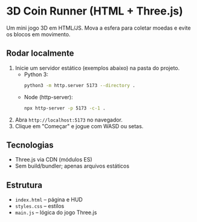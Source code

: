 # 3D Coin Runner (HTML + Three.js)

Um mini jogo 3D em HTML/JS. Mova a esfera para coletar moedas e evite os blocos em movimento.

## Rodar localmente

1. Inicie um servidor estático (exemplos abaixo) na pasta do projeto.
   - Python 3:
     ```bash
     python3 -m http.server 5173 --directory .
     ```
   - Node (http-server):
     ```bash
     npx http-server -p 5173 -c-1 .
     ```
2. Abra `http://localhost:5173` no navegador.
3. Clique em "Começar" e jogue com WASD ou setas.

## Tecnologias
- Three.js via CDN (módulos ES)
- Sem build/bundler; apenas arquivos estáticos

## Estrutura
- `index.html` – página e HUD
- `styles.css` – estilos
- `main.js` – lógica do jogo Three.js
